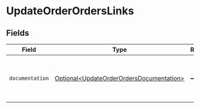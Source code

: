 # UpdateOrderOrdersLinks


## Fields

| Field                                                                                              | Type                                                                                               | Required                                                                                           | Description                                                                                        |
| -------------------------------------------------------------------------------------------------- | -------------------------------------------------------------------------------------------------- | -------------------------------------------------------------------------------------------------- | -------------------------------------------------------------------------------------------------- |
| `documentation`                                                                                    | [Optional\<UpdateOrderOrdersDocumentation>](../../models/errors/UpdateOrderOrdersDocumentation.md) | :heavy_minus_sign:                                                                                 | The URL to the generic Mollie API error handling guide.                                            |